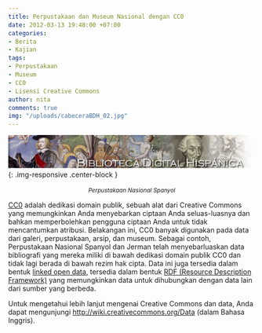 ```yaml
---
title: Perpustakaan dan Museum Nasional dengan CC0
date: 2012-03-13 19:48:00 +07:00
categories:
- Berita
- Kajian
tags:
- Perpustakaan
- Museum
- CC0
- Lisensi Creative Commons
author: nita
comments: true
img: "/uploads/cabeceraBDH_02.jpg"
---
```


![cabeceraBDH_02.jpg](/uploads/cabeceraBDH_02.jpg){: .img-responsive .center-block }<center><small><i>Perpustakaan Nasional Spanyol</i></small></center>

[CC0](https://creativecommons.org/publicdomain/zero/1.0/deed.id) adalah dedikasi domain publik, sebuah alat dari Creative Commons yang memungkinkan Anda menyebarkan ciptaan Anda seluas-luasnya dan bahkan memperbolehkan pengguna ciptaan Anda untuk tidak mencantumkan atribusi. Belakangan ini, CC0 banyak digunakan pada data dari galeri, perpustakaan, arsip, dan museum. Sebagai contoh, Perpustakaan Nasional Spanyol dan Jerman telah menyebarluaskan data bibliografi yang mereka miliki di bawah dedikasi domain publik CC0 dan tidak lagi berada di bawah rezim hak cipta. Data ini juga tersedia dalam bentuk [linked open data](http://en.wikipedia.org/wiki/Linked_data#Linking_open-data_community_project), tersedia dalam bentuk [RDF (Resource Description Framework)](http://www.w3.org/RDF/) yang memungkinkan data untuk dihubungkan dengan data lain dari sumber yang berbeda.

Untuk mengetahui lebih lanjut mengenai Creative Commons dan data, Anda dapat mengunjungi http://wiki.creativecommons.org/Data (dalam Bahasa Inggris).
